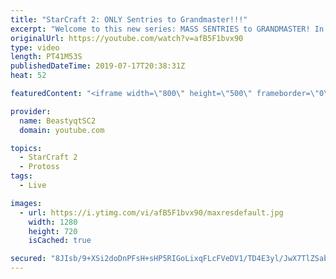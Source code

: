 ```yaml
---
title: "StarCraft 2: ONLY Sentries to Grandmaster!!!"
excerpt: "Welcome to this new series: MASS SENTRIES to GRANDMASTER! In this series, we will see how far I can get by playing ONLY Sentries on the ladder in ALL Protoss matchups!  Feel free to let me know if you have any suggestions for future videos. I hope you guys enjoy this one!  Check out my stream on Twitch"
originalUrl: https://youtube.com/watch?v=afB5F1bvx90
type: video
length: PT41M53S
publishedDateTime: 2019-07-17T20:38:31Z
heat: 52

featuredContent: "<iframe width=\"800\" height=\"500\" frameborder=\"0\" src=\"https://www.youtube.com/embed/afB5F1bvx90\" allow=\"accelerometer; autoplay; encrypted-media; gyroscope; picture-in-picture\" allowfullscreen></iframe>"

provider:
  name: BeastyqtSC2
  domain: youtube.com

topics:
  - StarCraft 2
  - Protoss
tags:
  - Live

images:
  - url: https://i.ytimg.com/vi/afB5F1bvx90/maxresdefault.jpg
    width: 1280
    height: 720
    isCached: true

secured: "8JIsb/9+XSi2doDnPFsH+sHP5RIGoLixqFLcFVeDV1/TD4E3yl/JwX7TlZSabWBqVkEEZb5LS2Os5Y/XOozQHE0i5dYefbduDEkb9+JtLIz6nSl6E9jONu9vzryIzfpv+BI8UGbWz+DXvn1PkqR5Uh/WFwQra0VkDas4/gzFTdeBBh0aNoEi6buQq3Ta7PBD2lF/tAlUNNU4gOngNzkAeWsEIyR3dnHuo3XEdrNVmMk2lYF7Fc44s0dIjhHDzdZWkt8hYCBIfhAJBgXZaL/CTkCPrNMxZVVnumtEq1wX9vsfFX2ysX8RQqK33TUGQUs9eRW4/wG2TeDtWM1eDDDqV8/xIpY/+Ud0/jITg4EVSk0LwhAgxMnkZe4v2Q1Hd6XdFWKjLPg9Scf8oLR+gFNlnSAXjel2lzUZpTLT/EqQz7Q=;BIMmkLK1JvI3n4txHlyneQ=="
---
```



